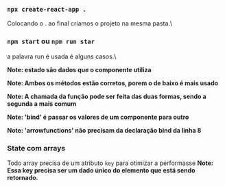 ### `npx create-react-app .`
Colocando o . ao final criamos o projeto na mesma pasta.\

### `npm start` ou `npm run star`
a palavra run é usada é alguns casos.\

**Note: estado são dados que o componente utiliza**

**Note: Ambos os métodos estão corretos, porem o de baixo é mais usado**

**Note: A chamada da função pode ser feita das duas formas, sendo a segunda a mais comum**

**Note: 'bind' é passar os valores de um componente para outro**

**Note: 'arrowfunctions' não precisam da declaração bind da linha 8**

### State com arrays

Todo array precisa de um atributo `key` para otimizar a performasse
**Note: Essa key precisa ser um dado único do elemento que está sendo retornado.**